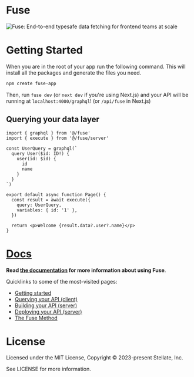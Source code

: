 # Fuse

![Fuse: End-to-end typesafe data fetching for frontend teams at scale](https://images.ctfassets.net/yq1dddfl2vc7/6EDzUh3emBY3uQqoxulmPA/4bcd85b059cf6431e791cb36f5be88c4/twitter_header.png)

# Getting Started

When you are in the root of your app run the following command. This will
install all the packages and generate the files you need.

```sh
npm create fuse-app
```

Then, run `fuse dev` (or `next dev` if you're using Next.js) and your API will be running at `localhost:4000/graphql`! (or `/api/fuse` in Next.js)

## Querying your data layer

```tsx
import { graphql } from '@/fuse'
import { execute } from '@/fuse/server'

const UserQuery = graphql(`
  query User($id: ID!) {
    user(id: $id) {
      id
      name
    }
  }
`)

export default async function Page() {
  const result = await execute({
    query: UserQuery,
    variables: { id: '1' },
  })

  return <p>Welcome {result.data?.user?.name}</p>
}
```

# [Docs](https://fusedata.dev/docs)

**Read [the documentation](https://fusedata.dev/docs) for more information about using Fuse**.

Quicklinks to some of the most-visited pages:

- [Getting started](https://fusedata.dev/docs)
- [Querying your API (client)](https://fusedata.dev/docs/client)
- [Building your API (server)](https://fusedata.dev/docs/server/queries-and-mutations)
- [Deploying your API (server)](https://fusedata.dev/docs/deployment)
- [The Fuse Method](https://fusedata.dev/docs/fuse-method)

# License

Licensed under the MIT License, Copyright © 2023-present Stellate, Inc.

See LICENSE for more information.
